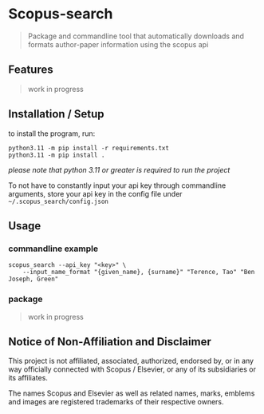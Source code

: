 # Scopus-search

> Package and commandline tool that automatically downloads and formats author-paper information using the scopus api

## Features
> work in progress

## Installation / Setup
to install the program, run:
```
python3.11 -m pip install -r requirements.txt
python3.11 -m pip install .
```
_please note that python 3.11 or greater is required to run the project_

To not have to constantly input your api key through commandline arguments, store your api key in the  config file under `~/.scopus_search/config.json`

## Usage

### commandline example

```commandline
scopus_search --api_key "<key>" \
    --input_name_format "{given_name}, {surname}" "Terence, Tao" "Ben Joseph, Green"
```

### package

> work in progress

## Notice of Non-Affiliation and Disclaimer

This project is not affiliated, associated, authorized, endorsed by, or in any way officially connected with
Scopus / Elsevier, or any of its subsidiaries or its affiliates.

The names Scopus and Elsevier as well as related names, marks, emblems and images are registered trademarks of their
respective owners.